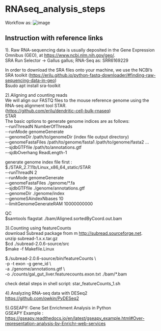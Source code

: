 # RNAseq_analysis_steps
Workflow as:
![image](https://github.com/Cheri622/RNAseq_analysis_steps/assets/95024780/cbb6f3de-13a1-4550-b14b-749bd2ecd1b8)

## Instruction with reference links
1). Raw RNA-sequencing data is usually deposited in the Gene Expression Omnibus (GEO), at https://www.ncbi.nlm.nih.gov/geo/.  
SRA Run Selector -> Gallus gallus; RNA-Seq as: SRR6169229  

In order to download the SRA files onto your machine, we use the NCBI’s SRA toolkit
(https://erilu.github.io/python-fastq-downloader/#finding-raw-sequencing-data-in-geo)  
$sudo apt install sra-toolkit  

2).Aligning and counting reads  
We will align our FASTQ files to the mouse reference genome using the RNA-seq alignment tool STAR.   
(https://github.com/erilu/dendritic-cell-bulk-rnaseq)  
STAR     
The basic options to generate genome indices are as follows:    
--runThreadN NumberOfThreads  
--runMode genomeGenerate  
--genomeDir /path/to/genomeDir (index file output directory)  
--genomeFastaFiles /path/to/genome/fasta1 /path/to/genome/fasta2 ...  
--sjdbGTFfile /path/to/annotations.gtf  
--sjdbOverhang ReadLength-1  

generate genome index file first :  
$./STAR_2.7.11b/Linux_x86_64_static/STAR   
--runThreadN 2  
--runMode genomeGenerate  
--genomeFastaFiles ./genome/*.fa  
--sjdbGTFfile ./genome/annotations.gtf  
--genomeDir ./genome/index  
--genomeSAindexNbases 10  
--limitGenomeGenerateRAM 10000000000  

QC  
$samtools flagstat ./bam/Aligned.sortedByCoord.out.bam    

3).Counting using featureCounts  
download Subread package from m http://subread.sourceforge.net.  
unzip subread-1.x.x.tar.gz    
$cd ./subread-2.0.6-source/src  
$make -f Makefile.Linux    

$./subread-2.0.6-source/bin/featureCounts \  
-p -t exon -g gene_id \  
-a ./genome/annotations.gtf  \    
-o ./counts/gal_gut_liver.featurecounts.exon.txt ./bam/*.bam  

check detail steps in shell script: star_featureCounts_1.sh  

4).Analyzing RNA-seq data with DESeq2  
https://github.com/owkin/PyDESeq2  

5).GSEAPY: Gene Set Enrichment Analysis in Python  
GSEAPY Example :  
https://gseapy.readthedocs.io/en/latest/gseapy_example.html#Over-representation-analysis-by-Enrichr-web-services  
